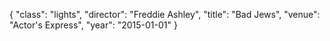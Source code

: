{
  "class": "lights",
  "director": "Freddie Ashley",
  "title": "Bad Jews",
  "venue": "Actor's Express",
  "year": "2015-01-01"
}